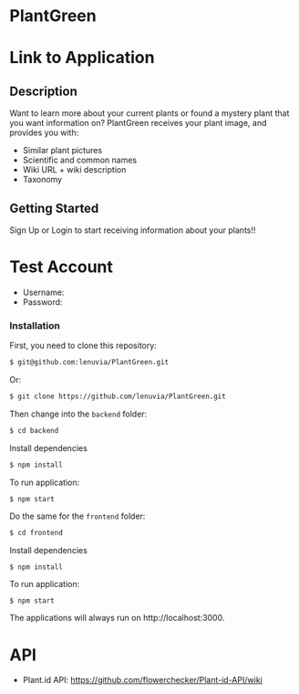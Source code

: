 # PlantGreen

# Link to Application

## Description

Want to learn more about your current plants or found a mystery plant that you want information on? PlantGreen receives your plant image, and provides you with:

- Similar plant pictures
- Scientific and common names
- Wiki URL + wiki description
- Taxonomy

## Getting Started

Sign Up or Login to start receiving information about your plants!!

# Test Account

- Username:
- Password:

### Installation

First, you need to clone this repository:

```bash
$ git@github.com:lenuvia/PlantGreen.git
```

Or:

```bash
$ git clone https://github.com/lenuvia/PlantGreen.git
```

Then change into the `backend` folder:

```bash
$ cd backend
```

Install dependencies

```bash
$ npm install
```

To run application:

```
$ npm start
```

Do the same for the `frontend` folder:

```bash
$ cd frontend
```

Install dependencies

```bash
$ npm install
```

To run application:

```
$ npm start
```

The applications will always run on http://localhost:3000.

# API

- Plant.id API: https://github.com/flowerchecker/Plant-id-API/wiki
